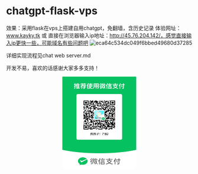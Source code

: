 # chatgpt-flask-vps
效果：采用flask在vps上搭建自用chatgpt，免翻墙，含历史记录
体验网址：www.kayky.tk 或 直接在浏览器输入ip地址：http://45.76.204.142/，感觉直接输入ip更快一些，可能域名有些问题吧
![eca64c534dc049f6bbed49680d37285](https://user-images.githubusercontent.com/35131715/225191787-b43586e3-12f6-488b-a76d-5482a4fc4728.png)

详细实现流程见chat web server.md



   开发不易，喜欢的话感谢大家多多支持！
   <div style="text-align: center;">
     <img src=图片.jpg width="200" height="250"/>
   </div>
